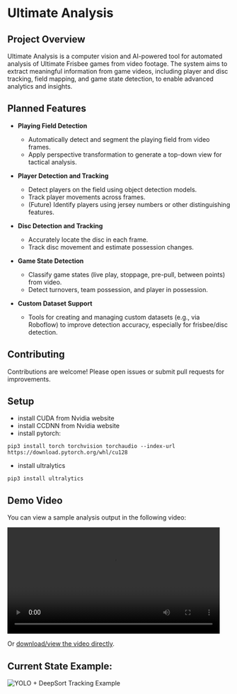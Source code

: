 # Ultimate Analysis

## Project Overview

Ultimate Analysis is a computer vision and AI-powered tool for automated analysis of Ultimate Frisbee games from video footage. The system aims to extract meaningful information from game videos, including player and disc tracking, field mapping, and game state detection, to enable advanced analytics and insights.

## Planned Features

- **Playing Field Detection**
  - Automatically detect and segment the playing field from video frames.
  - Apply perspective transformation to generate a top-down view for tactical analysis.

- **Player Detection and Tracking**
  - Detect players on the field using object detection models.
  - Track player movements across frames.
  - (Future) Identify players using jersey numbers or other distinguishing features.

- **Disc Detection and Tracking**
  - Accurately locate the disc in each frame.
  - Track disc movement and estimate possession changes.

- **Game State Detection**
  - Classify game states (live play, stoppage, pre-pull, between points) from video.
  - Detect turnovers, team possession, and player in possession.

- **Custom Dataset Support**
  - Tools for creating and managing custom datasets (e.g., via Roboflow) to improve detection accuracy, especially for frisbee/disc detection.

## Contributing

Contributions are welcome! Please open issues or submit pull requests for improvements.

## Setup
- install CUDA from Nvidia website
- install CCDNN from Nvidia website
- install pytorch:
```
pip3 install torch torchvision torchaudio --index-url https://download.pytorch.org/whl/cu128
```
- install ultralytics
```
pip3 install ultralytics
```
## Demo Video

You can view a sample analysis output in the following video:

<video controls width="480">
  <source src="docs/Recording%202025-07-02%20183445.mp4" type="video/mp4">
  Your browser does not support the video tag.
</video>

Or [download/view the video directly](docs/Recording%202025-07-02%20183445.mp4).
## Current State Example:
![YOLO + DeepSort Tracking Example](tracking_example.png)